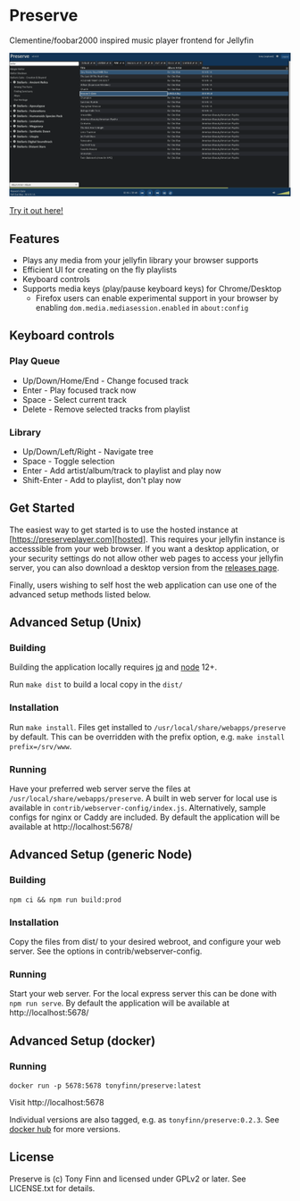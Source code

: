 # Preserve

Clementine/foobar2000 inspired music player frontend for Jellyfin

![Screenshot of version 0.4.0](res/screenshot-v0.4.0.png)

[Try it out here!][hosted]


## Features

* Plays any media from your jellyfin library your browser supports
* Efficient UI for creating on the fly playlists
* Keyboard controls
* Supports media keys (play/pause keyboard keys) for Chrome/Desktop
    * Firefox users can enable experimental support in your browser by
      enabling `dom.media.mediasession.enabled` in `about:config`


## Keyboard controls

### Play Queue

* Up/Down/Home/End - Change focused track
* Enter - Play focused track now
* Space - Select current track
* Delete - Remove selected tracks from playlist

### Library

* Up/Down/Left/Right - Navigate tree
* Space - Toggle selection
* Enter - Add artist/album/track to playlist and play now
* Shift-Enter - Add to playlist, don't play now


## Get Started

The easiest way to get started is to use the hosted instance
at [https://preserveplayer.com][hosted]. This requires your jellyfin instance is
accesssible from your web browser. If you want a desktop application, or your security
settings do not allow other web pages to access your jellyfin server, you can
also download a desktop version from the [releases page][releases]. 

Finally, users wishing to self host the web application can use one of the advanced
setup methods listed below.


## Advanced Setup (Unix)

### Building

Building the application locally requires [jq][] and [node] 12+.

Run `make dist` to build a local copy in the `dist/`

### Installation

Run `make install`. Files get installed to `/usr/local/share/webapps/preserve`
by default. This can be overridden with the prefix option, e.g. `make install
prefix=/srv/www`.

### Running

Have your preferred web server serve the files at `/usr/local/share/webapps/preserve`.
A built in web server for local use is available in `contrib/webserver-config/index.js`.
Alternatively, sample configs for nginx or Caddy are included. By default the application
will be available at http://localhost:5678/


## Advanced Setup (generic Node)

### Building

```
npm ci && npm run build:prod
```

### Installation

Copy the files from dist/ to your desired webroot, and configure your web
server. See the options in contrib/webserver-config.

### Running

Start your web server. For the local express server this can be done with `npm run
serve`. By default the application will be available at http://localhost:5678/


## Advanced Setup (docker)

### Running

```
docker run -p 5678:5678 tonyfinn/preserve:latest
```

Visit http://localhost:5678

Individual versions are also tagged, e.g. as `tonyfinn/preserve:0.2.3`. See [docker hub][]
for more versions.


## License

Preserve is (c) Tony Finn and licensed under GPLv2 or later. See LICENSE.txt for details.

[docker hub]: https://hub.docker.com/r/tonyfinn/preserve/tags
[hosted]: https://preserveplayer.com
[jq]: https://github.com/stedolan/jq
[node]: https://nodejs.org/en/
[releases]: https://gitlab.com/tonyfinn/preserve/-/releases
